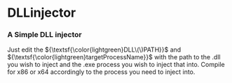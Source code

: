 # DLLinjector

### A Simple DLL injector

Just edit the ${\textsf{\color{lightgreen}DLL\(\)PATH}}$ and ${\textsf{\color{lightgreen}targetProcessName}}$ with the path to the .dll you wish to inject and the .exe process you wish to inject that into.
Compile for x86 or x64 accordingly to the process you need to inject into.
